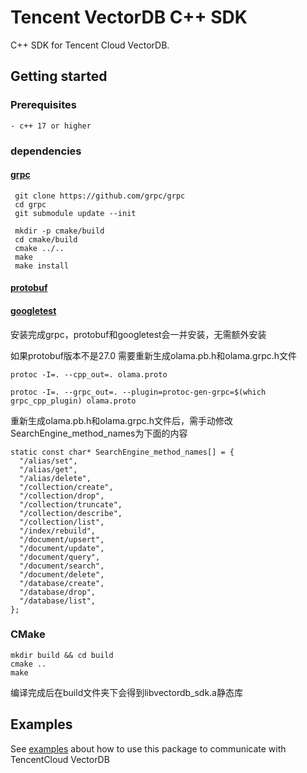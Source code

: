 # Tencent VectorDB C++ SDK

C++ SDK for Tencent Cloud VectorDB.

## Getting started

### Prerequisites
```
- c++ 17 or higher
```

### dependencies

#### [grpc](https://github.com/grpc/grpc/tree/master/src/cpp)

```
 git clone https://github.com/grpc/grpc
 cd grpc
 git submodule update --init

 mkdir -p cmake/build
 cd cmake/build
 cmake ../..
 make
 make install
```

#### [protobuf](https://github.com/protocolbuffers/protobuf/releases?page=1)

#### [googletest](https://github.com/google/googletest/tree/main/googletest)

安装完成grpc，protobuf和googletest会一并安装，无需额外安装


如果protobuf版本不是27.0
需要重新生成olama.pb.h和olama.grpc.h文件

```
protoc -I=. --cpp_out=. olama.proto

protoc -I=. --grpc_out=. --plugin=protoc-gen-grpc=$(which grpc_cpp_plugin) olama.proto
```
重新生成olama.pb.h和olama.grpc.h文件后，需手动修改SearchEngine_method_names为下面的内容

```
static const char* SearchEngine_method_names[] = {
  "/alias/set",
  "/alias/get",
  "/alias/delete",
  "/collection/create",
  "/collection/drop",
  "/collection/truncate",
  "/collection/describe",
  "/collection/list",
  "/index/rebuild",
  "/document/upsert",
  "/document/update",
  "/document/query",
  "/document/search",
  "/document/delete",
  "/database/create",
  "/database/drop",
  "/database/list",
};
```
### CMake
```
mkdir build && cd build
cmake ..
make
```
编译完成后在build文件夹下会得到libvectordb_sdk.a静态库

## Examples

See [examples](https://git.woa.com/cloud_nosql/vectordb/vectordatabase-sdk-cpp/blob/master/example/main.cpp) about how to use this package to communicate with TencentCloud VectorDB